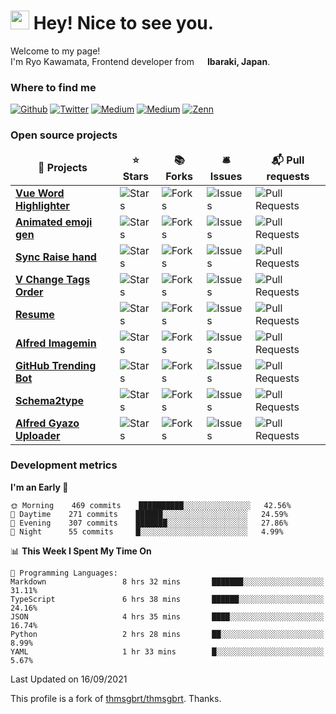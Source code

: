 <h1><img src="https://emojis.slackmojis.com/emojis/images/1531849430/4246/blob-sunglasses.gif?1531849430" width="30"/> Hey! Nice to see you.</h1>

<p>Welcome to my page! </br> I'm Ryo Kawamata, Frontend developer from <img src="https://image.flaticon.com/icons/png/128/323/323308.png" width="13"/> <b>Ibaraki, Japan</b>.

<h3>Where to find me</h3>
<p>
<a href="https://github.com/kawamataryo" target="_blank"><img alt="Github" src="https://img.shields.io/badge/GitHub-%2312100E.svg?&style=for-the-badge&logo=Github&logoColor=white" /></a>
<a href="https://twitter.com/KawamataRyo" target="_blank"><img alt="Twitter" src="https://img.shields.io/badge/twitter-%231DA1F2.svg?&style=for-the-badge&logo=twitter&logoColor=white" /></a>
<a href="www.linkedin.com/in/涼-川俣-b4999b199" target="_blank"><img alt="Medium" src="https://img.shields.io/badge/linkdin-0a66c2.svg?&style=for-the-badge&logo=linkedin&logoColor=white" /></a>
<a href="https://qiita.com/ryo2132" target="_blank"><img alt="Medium" src="https://img.shields.io/badge/qiita-55C500.svg?&style=for-the-badge&logo=qiita&logoColor=white" /></a>
<a href="https://zenn.dev/ryo_kawamata" target="_blank"><img alt="Zenn" src="https://img.shields.io/badge/Zenn-3EA8FF.svg?&style=for-the-badge&logo=Zenn&logoColor=white" /></a>
</p>

<h3>Open source projects</h3>
<table>
  <thead align="center">
    <tr border: none;>
      <td><b>🎁 Projects</b></td>
      <td><b>⭐ Stars</b></td>
      <td><b>📚 Forks</b></td>
      <td><b>🛎 Issues</b></td>
      <td><b>📬 Pull requests</b></td>
    </tr>
  </thead>
  <tbody>
    <tr>
      <td><a href="https://github.com/kawamataryo/vue-word-highlighter"><b>Vue Word Highlighter</b></a></td>
      <td><img alt="Stars" src="https://img.shields.io/github/stars/kawamataryo/vue-word-highlighter?style=flat-square&labelColor=343b41"/></td>
      <td><img alt="Forks" src="https://img.shields.io/github/forks/kawamataryo/vue-word-highlighter?style=flat-square&labelColor=343b41"/></td>
      <td><img alt="Issues" src="https://img.shields.io/github/issues/kawamataryo/vue-word-highlighter?style=flat-square&labelColor=343b41"/></td>
      <td><img alt="Pull Requests" src="https://img.shields.io/github/issues-pr/kawamataryo/vue-word-highlighter?style=flat-square&labelColor=343b41"/></td>
	  </tr>
    <tr>
      <td><a href="https://github.com/kawamataryo/animated-emoji-gen"><b>Animated emoji gen</b></a></td>
      <td><img alt="Stars" src="https://img.shields.io/github/stars/kawamataryo/animated-emoji-gen?style=flat-square&labelColor=343b41"/></td>
      <td><img alt="Forks" src="https://img.shields.io/github/forks/kawamataryo/animated-emoji-gen?style=flat-square&labelColor=343b41"/></td>
      <td><img alt="Issues" src="https://img.shields.io/github/issues/kawamataryo/animated-emoji-gen?style=flat-square&labelColor=343b41"/></td>
      <td><img alt="Pull Requests" src="https://img.shields.io/github/issues-pr/kawamataryo/animated-emoji-gen?style=flat-square&labelColor=343b41"/></td>
    </tr>
    <tr>
      <td><a href="https://github.com/kawamataryo/sync-raise-hand"><b>Sync Raise hand</b></a></td>
      <td><img alt="Stars" src="https://img.shields.io/github/stars/kawamataryo/sync-raise-hand?style=flat-square&labelColor=343b41"/></td>
      <td><img alt="Forks" src="https://img.shields.io/github/forks/kawamataryo/sync-raise-hand?style=flat-square&labelColor=343b41"/></td>
      <td><img alt="Issues" src="https://img.shields.io/github/issues/kawamataryo/sync-raise-hand?style=flat-square&labelColor=343b41"/></td>
      <td><img alt="Pull Requests" src="https://img.shields.io/github/issues-pr/kawamataryo/sync-raise-hand?style=flat-square&labelColor=343b41"/></td>
    </tr>
    <tr>
      <td><a href="https://github.com/kawamataryo/v-change-tags-order"><b>V Change Tags Order</b></a></td>
      <td><img alt="Stars" src="https://img.shields.io/github/stars/kawamataryo/v-change-tags-order?style=flat-square&labelColor=343b41"/></td>
      <td><img alt="Forks" src="https://img.shields.io/github/forks/kawamataryo/v-change-tags-order?style=flat-square&labelColor=343b41"/></td>
      <td><img alt="Issues" src="https://img.shields.io/github/issues/kawamataryo/v-change-tags-order?style=flat-square&labelColor=343b41"/></td>
      <td><img alt="Pull Requests" src="https://img.shields.io/github/issues-pr/kawamataryo/v-change-tags-order?style=flat-square&labelColor=343b41"/></td>
    </tr>
    <tr>
      <td><a href="https://github.com/kawamataryo/resume"><b>Resume</b></a></td>
      <td><img alt="Stars" src="https://img.shields.io/github/stars/kawamataryo/resume?style=flat-square&labelColor=343b41"/></td>
      <td><img alt="Forks" src="https://img.shields.io/github/forks/kawamataryo/resume?style=flat-square&labelColor=343b41"/></td>
      <td><img alt="Issues" src="https://img.shields.io/github/issues/kawamataryo/resume?style=flat-square&labelColor=343b41"/></td>
      <td><img alt="Pull Requests" src="https://img.shields.io/github/issues-pr/kawamataryo/resume?style=flat-square&labelColor=343b41"/></td>
    </tr>
	  <tr>
      <td><a href="https://github.com/kawamataryo/alfred-imagemin"><b>Alfred Imagemin</b></a></td>
      <td><img alt="Stars" src="https://img.shields.io/github/stars/kawamataryo/alfred-imagemin?style=flat-square&labelColor=343b41"/></td>
      <td><img alt="Forks" src="https://img.shields.io/github/forks/kawamataryo/alfred-imagemin?style=flat-square&labelColor=343b41"/></td>
      <td><img alt="Issues" src="https://img.shields.io/github/issues/kawamataryo/alfred-imagemin?style=flat-square&labelColor=343b41"/></td>
      <td><img alt="Pull Requests" src="https://img.shields.io/github/issues-pr/kawamataryo/alfred-imagemin?style=flat-square&labelColor=343b41"/></td>
    </tr>
	  <tr>
      <td><a href="https://github.com/kawamataryo/github-trending-bot"><b>GitHub Trending Bot</b></a></td>
      <td><img alt="Stars" src="https://img.shields.io/github/stars/kawamataryo/github-trending-bot?style=flat-square&labelColor=343b41"/></td>
      <td><img alt="Forks" src="https://img.shields.io/github/forks/kawamataryo/github-trending-bot?style=flat-square&labelColor=343b41"/></td>
      <td><img alt="Issues" src="https://img.shields.io/github/issues/kawamataryo/github-trending-bot?style=flat-square&labelColor=343b41"/></td>
      <td><img alt="Pull Requests" src="https://img.shields.io/github/issues-pr/kawamataryo/github-trending-bot?style=flat-square&labelColor=343b41"/></td>
    </tr>
	  <tr>
      <td><a href="https://github.com/kawamataryo/schema2type"><b>Schema2type</b></a></td>
      <td><img alt="Stars" src="https://img.shields.io/github/stars/kawamataryo/schema2type?style=flat-square&labelColor=343b41"/></td>
      <td><img alt="Forks" src="https://img.shields.io/github/forks/kawamataryo/schema2type?style=flat-square&labelColor=343b41"/></td>
      <td><img alt="Issues" src="https://img.shields.io/github/issues/kawamataryo/schema2type?style=flat-square&labelColor=343b41"/></td>
      <td><img alt="Pull Requests" src="https://img.shields.io/github/issues-pr/kawamataryo/schema2type?style=flat-square&labelColor=343b41"/></td>
    </tr>
	  <tr>
      <td><a href="https://github.com/kawamataryo/alfred-gyazo-uploader"><b>Alfred Gyazo Uploader</b></a></td>
      <td><img alt="Stars" src="https://img.shields.io/github/stars/kawamataryo/alfred-gyazo-uploader?style=flat-square&labelColor=343b41"/></td>
      <td><img alt="Forks" src="https://img.shields.io/github/forks/kawamataryo/alfred-gyazo-uploader?style=flat-square&labelColor=343b41"/></td>
      <td><img alt="Issues" src="https://img.shields.io/github/issues/kawamataryo/alfred-gyazo-uploader?style=flat-square&labelColor=343b41"/></td>
      <td><img alt="Pull Requests" src="https://img.shields.io/github/issues-pr/kawamataryo/alfred-gyazo-uploader?style=flat-square&labelColor=343b41"/></td>
    </tr>
  </tbody>
</table>

<h3>Development metrics</h3>

<!--START_SECTION:waka-->
**I'm an Early 🐤** 

```text
🌞 Morning    469 commits    ██████████░░░░░░░░░░░░░░░   42.56% 
🌆 Daytime    271 commits    ██████░░░░░░░░░░░░░░░░░░░   24.59% 
🌃 Evening    307 commits    ███████░░░░░░░░░░░░░░░░░░   27.86% 
🌙 Night      55 commits     █░░░░░░░░░░░░░░░░░░░░░░░░   4.99%

```


📊 **This Week I Spent My Time On** 

```text
💬 Programming Languages: 
Markdown                 8 hrs 32 mins       ███████░░░░░░░░░░░░░░░░░░   31.11% 
TypeScript               6 hrs 38 mins       ██████░░░░░░░░░░░░░░░░░░░   24.16% 
JSON                     4 hrs 35 mins       ████░░░░░░░░░░░░░░░░░░░░░   16.74% 
Python                   2 hrs 28 mins       ██░░░░░░░░░░░░░░░░░░░░░░░   8.99% 
YAML                     1 hr 33 mins        █░░░░░░░░░░░░░░░░░░░░░░░░   5.67%

```


 Last Updated on 16/09/2021
<!--END_SECTION:waka-->

This profile is a fork of [thmsgbrt/thmsgbrt](https://github.com/thmsgbrt). Thanks.
